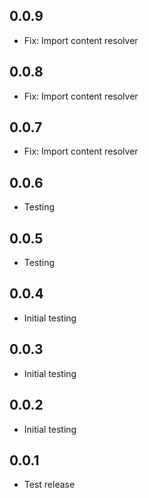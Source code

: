## 0.0.9

* Fix: Import content resolver

## 0.0.8

* Fix: Import content resolver

## 0.0.7

* Fix: Import content resolver

## 0.0.6

* Testing

## 0.0.5

* Testing

## 0.0.4

* Initial testing

## 0.0.3

* Initial testing

## 0.0.2

* Initial testing

## 0.0.1

* Test release
